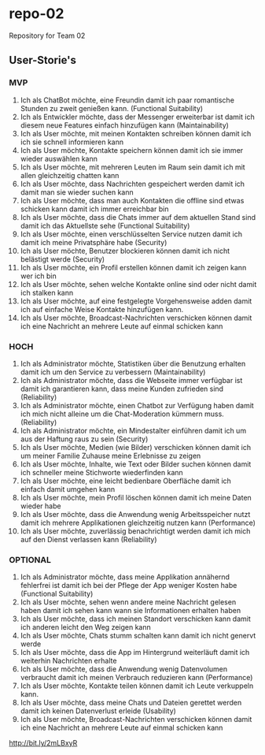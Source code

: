 # repo-02
Repository for Team 02

## User-Storie's

### MVP
1. Ich als ChatBot möchte, eine Freundin damit ich paar romantische Stunden zu zweit genießen kann.  (Functional Suitability)
2. Ich als Entwickler möchte, dass der Messenger erweiterbar ist damit ich diesem neue Features einfach hinzufügen kann  (Maintainability)
3. Ich als User möchte, mit meinen Kontakten schreiben können damit ich ich sie schnell informieren kann 
4. Ich als User möchte, Kontakte speichern können damit ich sie immer wieder auswählen kann 
5. Ich als User möchte, mit mehreren Leuten im Raum sein damit ich mit allen gleichzeitig chatten kann
6. Ich als User möchte, dass Nachrichten gespeichert werden  damit ich damit man sie wieder suchen kann 
7. Ich als User möchte, dass man auch Kontakten die offline sind etwas schicken kann damit ich immer erreichbar bin 
8. Ich als User möchte, dass die Chats immer auf dem aktuellen Stand sind damit ich das Aktuellste sehe  (Functional Suitability)
9. Ich als User möchte, einen verschlüsselten Service nutzen  damit ich damit ich meine Privatsphäre habe  (Security)
10. Ich als User möchte, Benutzer blockieren können damit ich nicht belästigt werde  (Security)
11. Ich als User  möchte, ein Profil erstellen können damit ich zeigen kann wer ich bin 
12. Ich als User  möchte, sehen welche Kontakte online sind oder nicht damit ich stalken kann
13. Ich als User  möchte, auf eine festgelegte Vorgehensweise adden damit ich auf einfache Weise Kontakte hinzufügen kann. 
14. Ich als User möchte, Broadcast-Nachrichten verschicken können damit ich eine Nachricht an mehrere Leute auf einmal schicken kann 

### HOCH
1. Ich als Administrator möchte, Statistiken über die Benutzung erhalten damit ich um den Service zu verbessern  (Maintainability)
2. Ich als Administrator möchte, dass die Webseite immer verfügbar ist damit ich garantieren kann, dass meine Kunden zufrieden sind  (Reliability)
3. Ich als Administrator möchte, einen Chatbot zur Verfügung haben damit ich mich nicht alleine um die Chat-Moderation kümmern muss.  (Reliability)
4. Ich als Administrator möchte, ein Mindestalter einführen damit ich um aus der Haftung raus zu sein  (Security)
5. Ich als User möchte, Medien (wie Bilder) verschicken können damit ich um meiner Familie Zuhause meine Erlebnisse zu zeigen 
6. Ich als User möchte, Inhalte, wie Text oder Bilder suchen können damit ich schneller meine Stichworte wiederfinden kann 
7. Ich als User möchte, eine leicht bedienbare Oberfläche damit ich einfach damit umgehen kann 
8. Ich als User möchte, mein Profil löschen können damit ich meine Daten wieder habe 
9. Ich als User möchte, dass die Anwendung wenig Arbeitsspeicher nutzt damit ich mehrere Applikationen gleichzeitig nutzen kann  (Performance)
10. Ich als User möchte, zuverlässig benachrichtigt werden damit ich mich auf den Dienst verlassen kann  (Reliability)

### OPTIONAL
1. Ich als Administrator möchte, dass meine Applikation annähernd fehlerfrei ist damit ich bei der Pflege der App weniger Kosten habe  (Functional Suitability)
2. Ich als User möchte, sehen wenn andere meine Nachricht gelesen haben  damit ich sehen kann wann sie Informationen erhalten haben 
3. Ich als User möchte, dass ich meinen Standort verschicken kann  damit ich anderen leicht den Weg zeigen kann  
4. Ich als User möchte, Chats stumm schalten kann damit ich nicht genervt werde 
5. Ich als User möchte, dass die App im Hintergrund weiterläuft damit ich weiterhin Nachrichten erhalte 
6. Ich als User möchte, dass die Anwendung wenig Datenvolumen verbraucht  damit ich meinen Verbrauch reduzieren kann  (Performance)
7. Ich als User  möchte, Kontakte teilen können damit ich Leute verkuppeln kann. 
8. Ich als User  möchte, dass meine Chats und Dateien gerettet werden damit ich keinen Datenverlust erleide  (Usability)
9. Ich als User möchte, Broadcast-Nachrichten verschicken können damit ich eine Nachricht an mehrere Leute auf einmal schicken kann 


http://bit.ly/2mLBxyR
